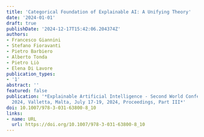 ```yaml
---
title: 'Categorical Foundation of Explainable AI: A Unifying Theory'
date: '2024-01-01'
draft: true
publishDate: '2024-12-17T15:42:06.204374Z'
authors:
- Francesco Giannini
- Stefano Fioravanti
- Pietro Barbiero
- Alberto Tonda
- Pietro Liò
- Elena Di Lavore
publication_types:
- '1'
abstract: ''
featured: false
publication: '*Explainable Artificial Intelligence - Second World Conference, xAI
  2024, Valletta, Malta, July 17-19, 2024, Proceedings, Part III*'
doi: 10.1007/978-3-031-63800-8_10
links:
- name: URL
  url: https://doi.org/10.1007/978-3-031-63800-8_10
---
```


